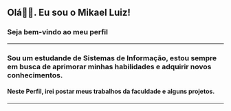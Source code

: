 ## Olá👋🏻. Eu sou o Mikael Luiz!
### Seja bem-vindo ao meu perfil
----
### Sou um estudande de Sistemas de Informação, estou sempre em busca de aprimorar minhas habilidades e adquirir novos conhecimentos. 

#### Neste Perfil, irei postar meus trabalhos da faculdade e alguns projetos.
----
